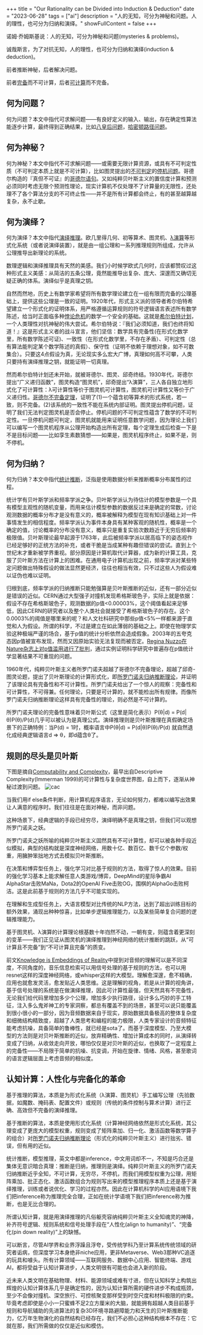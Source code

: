 +++
title = "Our Rationality can be Divided into Induction & Deduction"
date = "2023-06-28"
tags = ["ai"]
description = "人的无知，可分为神秘和问题。人的理性，也可分为归纳和演绎。"
showFullContent = false
+++

诺姆·乔姆斯基说：人的无知，可分为神秘和问题(mysteries & problems)。

诚哉斯言，为了对抗无知，人的理性，也可分为归纳和演绎(induction & deduction)。

前者推断神秘，后者解决问题。

前者[完备]((https://en.wikipedia.org/wiki/Complete_theory))而不可计算，后者[可计算](https://en.wikipedia.org/wiki/Computability_theory)而不完备。

## 何为问题？
何为问题？本文中指代可求解问题——有良好定义的输入、输出，存在确定性算法能逐步计算，最终得到正确结果，比如[八皇后问题](https://en.wikipedia.org/wiki/Eight_queens_puzzle)，[哈密顿路径问题](https://en.wikipedia.org/wiki/Hamiltonian_path_problem)。

## 何为神秘？
何为神秘？本文中指代不可求解问题——或需要无限计算资源，或具有不可判定性质（不可判定本质上就是不可计算），比如图灵提出的[不可判定](https://en.wikipedia.org/wiki/Undecidable_problem)的[停机问题](https://en.wikipedia.org/wiki/Halting_problem)。哥德尔构造的『真但不可证』的[哥德尔语句](https://en.wikipedia.org/wiki/G%C3%B6del%27s_incompleteness_theorems)。又如纯粹贝叶斯主义的置信度计算和预测必须同时考虑无限个预测性理论，现实计算机不仅处理不了计算量的无限性，还处理不了各个算法分支的不可终止性——并不是所有计算都会终止，有的甚至越算越复杂，永不止歇。

## 何为演绎？
何为演绎？本文中指代[演绎推理](https://en.wikipedia.org/wiki/Deductive_reasoning)。欧几里得几何、初等算术、图灵机、[λ演算](https://en.wikipedia.org/wiki/Lambda_calculus)等形式化系统（或者说演绎装置），就是由一组公理和一系列推理规则所组成，允许从公理推导出新理论的系统。

数理逻辑和演绎推理具有天然的美感。我们小时候学欧式几何时，应该都赞叹过这种形式主义美感：从简洁的五条公理，竟然能推导出复杂、庞大、深邃而又确切无疑正确的体系。演绎似乎是真理之钥。

自然而然地，历史上有数学家希望将所有数学理论建立在一组有限而完备的公理基础上，提供这些公理是一致的证明。1920年代，形式主义派的领导者希尔伯特希望建立一个形式化的证明体系，用严格遵循运算规则的符号逻辑语言表述所有数学陈述，给当时正面临多种[悖论危机](https://en.wikipedia.org/wiki/Foundations_of_mathematics#Foundational_crisis)的数学一个安全的基础。这就是[希尔伯特计划](https://en.wikipedia.org/wiki/Hilbert%27s_program)，一个人类理性对抗神秘的伟大尝试。希尔伯特说：『我们必须知道，我们也终将知道！』这是形式主义者的战斗宣言，他们坚信：数学具有完备性(在形式化数学里，所有数学陈述可证)、一致性（在形式化数学里，不存在矛盾）、可判定性（总有算法能判定某个数学陈述的真假）、保守性（证明不依赖于理想对象，如不可数集合）。只要这4点假设为真，无论现实多么宏大广博，真理如何高不可攀，人类只要持有演绎推理之钥，就能证明一切真理。

然而希尔伯特计划还未开始，就被哥德尔、图灵、邱奇终结。1930年代，哥德尔提出“广义递归函数”，图灵构造“图灵机”，邱奇提出“λ演算”，三人各自独立地形式化了可计算性：λ可计算性等价于图灵机可计算性，图灵机可计算性又等价于广义递归性。[哥德尔不完备定理](https://en.wikipedia.org/wiki/G%C3%B6del%27s_incompleteness_theorems#First_incompleteness_theorem)，证明了(1)一个蕴含初等算术的形式系统，若一致，则不完备。(2)该系统的一致性不能在系统内部证明。图灵提出停机问题，证明了我们无法判定图灵机是否会停止。停机问题的不可判定性蕴含了数学的不可判定性。一旦停机问题可判定，图灵机就能用来证明任意数学问题，因为理论上我们可以编写一个图灵机程序从公理开始构造出所有定理，每个定理生成后检查一下是不是目标问题——比如孪生素数猜想——如果是，图灵机程序终止，如果不是，则不停机。

## 何为归纳？
何为归纳？本文中指代[统计推断](https://en.wikipedia.org/wiki/Statistical_inference)，泛指是使用数据分析来推断概率分布属性的过程。

统计学有贝叶斯学派和频率学派之争。贝叶斯学派认为待估计的模型参数是一个具有模型主观性的随机变量，而用来估计模型参数的数据反过来是确定的常数，讨论观测数据的概率分布才是没有意义的，概率被解释为模型在现有知识基础上对一件事情发生的相信程度。频率学派认为事件本身具有某种客观的随机性，概率是一个确定的值，讨论概率的分布没有意义，概率只是重复实验次数趋近于无穷后频率的极限值。贝叶斯理论最早起源于1763年，此后被频率学派以居高临下的姿态视作已经足够好的正统方法的补充，或者干脆是当成某种有趣但错误的尝试。直到上个世纪末才重新被学界重视。部分原因是计算机取代计算器，成为新的计算工具，克服了贝叶斯方法在计算上的困难。在通用电子计算机出现之前，频率学派对某些特定问题做出特殊假设的做法显然更经济，往往也相当有效，只不过这些人为假设难以证伪也难以证明。

归根到底，频率学派的归纳推断只能勉强算是贝叶斯推断的近似，还有一部分近似是错误的近似。CERN通过大型强子对撞机发现希格斯玻色子，实际上就是依据：假设不存在希格斯玻色子，观测数据的p值<0.00003%，这个阈值看起来足够低，因此CERN的研究者以及整个人类社会就接受了希格斯玻色子的存在。这个0.0003%的阈值是哪里来的呢？和人文社科研究中那些p值<5%一样都来源于直觉和人为假设。所谓的科学，不过是建立在如此薄弱的基础之上。即使在物理学实验这种极端严谨的场合，基于p值的统计分析依然会造成假象。2003年的五夸克态因p值被宣布发现，然而又因原始实验无法复现而被否定。[Regina Nuzzo在Nature杂志上对p值滥用进行了批判](https://www.nature.com/articles/506150a)，通过实例证明科学研究中普遍存在p值统计学显著结果不可重现的问题。

1960年代，纯粹贝叶斯主义者所罗门诺夫超越了哥德尔不完备理论，超越了邱奇-图灵论题，提出了贝叶斯理论的计算形式化，即[所罗门诺夫归纳推断理论](https://en.wikipedia.org/wiki/Solomonoff%27s_theory_of_inductive_inference)，并证明了该理论具有完备性和不可计算性。所罗门诺夫给出了一个惊人的观察：完备性和可计算性，不可得兼。任何理论，只要是可计算的，就不能检出所有规律。而像所罗门诺夫归纳推断理论这样具有完备性的理论，则必然是不可计算的。

所罗门诺夫理论的完备性意味着贝叶斯公式（这里是简化表示）P(θ|d) = P(d|θ)P(θ)/P(d)几乎可以被认为是真理公式。演绎推理则是贝叶斯推理在真假确定场景下的正确特例：当P(d) = 1时，概率语言中P(θ|d) = P(d|θ)P(θ)/P(d) 就自然退化成经典逻辑语言d => θ，即d蕴含θ了。

## 规则的尽头是贝叶斯
下图是摘自[Computability and Complexity](https://plato.stanford.edu/entries/computability)，最早出自Descriptive Complexity(Immerman 1999)的可计算性与复杂度世界图，自上而下，逐渐从神秘过渡到问题。
![cac](https://cmbbq.github.io/img/CaC.jpeg)

当我们用if else条件判断，用计算机程序语言，无论如何努力，都难以编写出效果让人满意的程序时。我们往往是在面对神秘，而非问题。

这种场景下，经典逻辑的手段已经穷尽，演绎明确不是真理之钥，但我们可以观想所罗门诺夫之妖。

所罗门诺夫之妖所喻的纯粹贝叶斯主义固然具有不可计算性，却可以被各种手段近似模拟，典型的结构就是深度神经网络，用数十亿、数百亿、数千亿个参数/权重，用臃肿笨拙地方式去模拟贝叶斯推断。

在决策和博弈型任务上，强化学习对比基于规则的方法，取得了惊人的效果。目前的强化学习基本上能求解任意人类游戏/博弈，DeepMind的星际争霸AI AlphaStar击败MaNa，Dota2的OpenAI Five击败OG，围棋的AlphaGo击败柯洁。这是此前基于规则的方法几乎不可能实现的。

在理解和生成型任务上，大语言模型对比传统的NLP方法，达到了超出训练目标的额外效果，涌现出种种惊喜，比如单步逻辑推理能力，以及某些简单复合问题的逻辑推理能力。

基于图灵机、λ演算的计算理论根基数十年岿然不动，一朝有变，则蕴含着更深刻的变革——我们正见证从图灵机的演绎推理到神经网络的统计推断的跳跃，从“可计算且不完备”到“不可计算且完备”的质变。

前文[Knowledge is Embeddings of Reality](https://cmbbq.github.io/posts/reality-knowledge)中提到对音频的理解可以是不同深度，不同角度的，音乐信息检索可以用信号处理的基于规则的方法，也可以用resnet这样的深度神经网络，或whisper这样的大模型。理解愈深邃，愈不精确，应用也就愈发灵活，愈发贴近人类思维。这是理解的视角，若是从计算的视角讲，基于信号处理的系统是在做演绎推理，因此可计算性最强，但天然具有不完备性，无论我们给代码里增加多少个公理，增加多少执行路径，设计多么巧妙的手工特征，注入多么鬼斧神工的专家洞察，都总有覆盖不到的场景，甚至可以说只能覆盖到很小很小的一部分，因为音频数据来自于现实，原始数据具备极高的整体复杂度和细微结构精致度，超越了人类思考和编程的能力极限，人类专家设计的音频特征能考虑抗噪，具备简单的鲁棒性，就已经是sota了。而基于深度模型、乃至大模型的方法则是对贝叶斯推断的近似，放弃精确性、增加计算成本的同时，从演绎转变成了归纳，从收敛走向开放，哪怕仅仅是对贝叶斯的近似，也换取了一定程度上的完备性——不局限于简单的抗噪、抗变调，开始在旋律、情绪、风格，甚至歌词的语言逻辑层面上考虑音频的相似度。

## 认知计算：人性化与完备化的革命
基于推理的算法，本质是为形式化系统（λ演算、图灵机）手工编写公理（先验数据，如魔数、掩码表、配置文件）或规则（传统的条件控制与算术计算）进行正确、高效但不完备的演绎推理。

基于推断的算法，本质是使用形式化系统（计算神经网络依然是形式化系统，其公理变成了更庞大的模型权重，规则变成了矩阵乘加、归一化、激活函数等数学算子的组合）对[所罗门诺夫归纳推断理论](https://en.wikipedia.org/wiki/Solomonoff%27s_theory_of_inductive_inference)（形式化的纯粹贝叶斯主义）进行拙劣、错误，但有用的近似。

统计推断，模型推理，英文中都是inference，中文用词却不一，不知是巧合还是集体无意识暗合真理：推断是归纳，推理则是演绎。纯粹贝叶斯主义的所罗门诺夫归纳推断近乎全知，不可计算，无穷尽，不停机，而我们用模型权重为公理，用矩阵乘加、批正态化、激活函数组合为规则写出来的模型推理程序本质上还是基于演绎推理，训练或者说优化、学习的过程亦然。因此在计算机科学的AI应用语境下我们把inference称为推理完全合理，正如在统计学语境下我们把inference称为推断，也是无比合理的。

所谓认知计算，就是用演绎推理的凡俗躯壳容纳纯粹贝叶斯主义全知魂灵的神降，补齐符号逻辑、规则系统和信号处理手段在“人性化(align to humanity)”、“完备化(pin down reality)”上的缺憾。

可以断言，尽管AI学界和业界浮躁且浮夸，受传统学科乃至计算系统传统领域的研究者诟病，但深度学习本身绝非niche应用，更非Metaverse、Web3那种VC追逐的玩具和噱头。所有计算领域——互联网服务、数据中心应用、智能终端、游戏AI，都将受益于认知计算进步，人类文明很有可能也会进入新的阶段。

近未来人类文明在基础物理、材料、能源领域或难有寸进，但在认知科学上构筑出辉煌的认知计算体系几乎是确定性的，因为认知计算所需的硬件进步不构成瓶颈，至少不会像对撞机、深空旅行、可控核聚变那样受到时空尺度和材料极限的约束。毕竟考虑即使是小小一只蜜蜂不足2立方厘米的大脑，就能拥有超越人类目前基于规则和导航辅助的先进算法的复杂3D环境寻路避障能力和天生的贝叶斯推断能力，亿万年生物演化的自然结构已经存在，我们不必担心这种结构根本不存在：它就在那，我们所需做的仅仅是近似和模仿。
